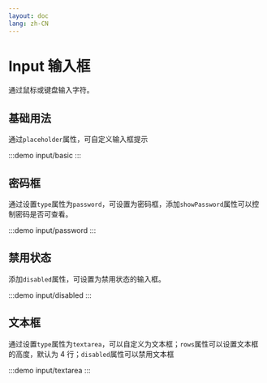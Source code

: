 ```yaml
---
layout: doc
lang: zh-CN
---
```


# Input 输入框

通过鼠标或键盘输入字符。

## 基础用法

通过`placeholder`属性，可自定义输入框提示

:::demo
input/basic
:::

## 密码框

通过设置`type`属性为`password`，可设置为密码框，添加`showPassword`属性可以控制密码是否可查看。

:::demo
input/password
:::

## 禁用状态

添加`disabled`属性，可设置为禁用状态的输入框。

:::demo
input/disabled
:::

## 文本框

通过设置`type`属性为`textarea`，可以自定义为文本框；`rows`属性可以设置文本框的高度，默认为 4 行；`disabled`属性可以禁用文本框

:::demo
input/textarea
:::

